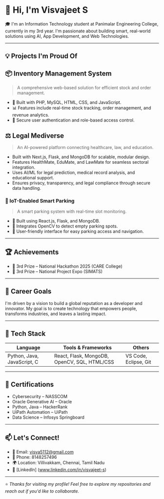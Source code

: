 # 👋 Hi, I'm Visvajeet S

🎓 I'm an Information Technology student at Panimalar Engineering College, currently in my 3rd year. I'm passionate about building smart, real-world solutions using AI, App Development, and Web Technologies.

---

## 💡 Projects I'm Proud Of

## 📦 Inventory Management System
> A comprehensive web-based solution for efficient stock and order management.
- 🧠 Built with PHP, MySQL, HTML, CSS, and JavaScript.
- 📊 Features include real-time stock tracking, order management, and revenue analytics.
- 🔐 Secure user authentication and role-based access control.


## ⚖️ Legal Mediverse
> An AI-powered platform connecting healthcare, law, and education.
- Built with Next.js, Flask, and MongoDB for scalable, modular design.
- Features HealthMate, EduMate, and LawMate for seamless sectoral integration.
- Uses AI/ML for legal prediction, medical record analysis, and educational support.
- Ensures privacy, transparency, and legal compliance through secure data handling.
  

### 🚗 IoT-Enabled Smart Parking
> A smart parking system with real-time slot monitoring.
- 🧠 Built using React.js, Flask, and MongoDB.
- 📸 Integrates OpenCV to detect empty parking spots.
- 📱 User-friendly interface for easy parking access and navigation.

---

## 🏆 Achievements
- 🥉 3rd Prize – National Hackathon 2025 (CARE College)
- 🥉 3rd Prize – National Project Expo (SIMATS)

---

## 🎯 Career Goals
I'm driven by a vision to build a global reputation as a developer and innovator. My goal is to create technology that empowers people, transforms industries, and leaves a lasting impact.

---

## 🧰 Tech Stack

| Language      | Tools & Frameworks             | Others              |
|---------------|-------------------------------|----------------------|
| Python, Java, JavaScript, C | React, Flask, MongoDB, OpenCV, SQL, HTML/CSS | VS Code, Eclipse, Git |

---

## 📜 Certifications
- Cybersecurity – NASSCOM
- Oracle Generative AI – Oracle
- Python, Java – HackerRank
- UiPath Automation – UiPath
- Data Science – Infosys Springboard

---

## 📫 Let's Connect!
- 📧 Email: visva5112@gmail.com
- 📱 Phone: 8148257496
- 🌍 Location: Villivakkam, Chennai, Tamil Nadu  
- 🔗 [LinkedIn] (www.linkedin.com/in/visvajeet-s)
---

⭐ *Thanks for visiting my profile! Feel free to explore my repositories and reach out if you'd like to collaborate.*
